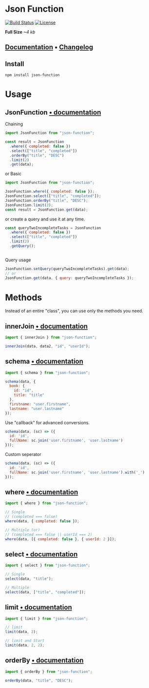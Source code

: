 # Json Function

[![Build Status](https://travis-ci.com/aykutkardas/Json-Function.svg?branch=master)](https://travis-ci.com/aykutkardas/Json-Function)
[![License](https://img.shields.io/badge/License-Apache%202.0-green.svg)](http://www.apache.org/licenses/LICENSE-2.0.html)

**Full Size** _~4 kb_


## [Documentation](https://worn.gitbook.io/json-function/) • [Changelog](https://worn.gitbook.io/json-function/changelog)

## Install

```
npm install json-function
```

# Usage

## JsonFunction [• documentation](https://worn.gitbook.io/json-function/)

Chaining

```js
import JsonFunction from "json-function";

const result = JsonFunction
  .where({ completed: false })
  .select(["title", "completed"])
  .orderBy("title", "DESC")
  .limit(2)
  .get(data);
```

or Basic

```js
import JsonFunction from "json-function";

JsonFunction.where({ completed: false });
JsonFunction.select(["title", "completed"]);
JsonFunction.orderBy("title", "DESC");
JsonFunction.limit(2);
const result = JsonFunction.get(data);
```

or create a query and use it at any time.
```js
const queryTwoIncompleteTasks = JsonFunction
  .where({ completed: false })
  .select(["title", "completed"])
  .limit(2)
  .getQuery();
  
```

Query usage
```js
JsonFunction.setQuery(queryTwoIncompleteTasks).get(data);
// or
JsonFunction.get(data, { query: queryTwoIncompleteTasks });
```


# Methods

Instead of an entire "class", you can use only the methods you need.

## innerJoin [• documentation](https://worn.gitbook.io/json-function/functions/inner-join)


```js
import { innerJoin } from "json-function";

innerJoin(data, data2, "id", "userId");
```

## schema [• documentation](https://worn.gitbook.io/json-function/functions/schema)

```js
import { schema } from "json-function";

schema(data, {
  book: {
    id: "id",
    title: "title"
  },
  firstname: "user.firstname",
  lastname: "user.lastname"
});
```

Use "callback" for advanced conversions.

```js
schema(data, (sc) => ({
  id: 'id',
  fullName: sc.join('user.firstname', 'user.lastname')
}));
```

Custom seperator

```js
schema(data, (sc) => ({
  id: 'id',
  fullName: sc.join('user.firstname', 'user.lastname').with('_')
}));
```

## where [• documentation](https://worn.gitbook.io/json-function/functions/where)


```js
import { where } from "json-function";

// Single
// (completed === false)
where(data, { completed: false });

// Multiple (or)
// (completed === false || userId === 2)
where(data, [{ completed: false }, { userId: 2 }]);
```

## select [• documentation](https://worn.gitbook.io/json-function/functions/select)


```js
import { select } from "json-function";

// Single
select(data, "title");

// Multiple
select(data, ["title", "completed"]);
```

## limit [• documentation](https://worn.gitbook.io/json-function/functions/limit)


```js
import { limit } from "json-function";

// limit
limit(data, 2);

// limit and Start
limit(data, 2, 2);
```

## orderBy [• documentation](https://worn.gitbook.io/json-function/functions/order-by)


```js
import { orderBy } from "json-function";

orderBy(data, "title", "DESC");
```